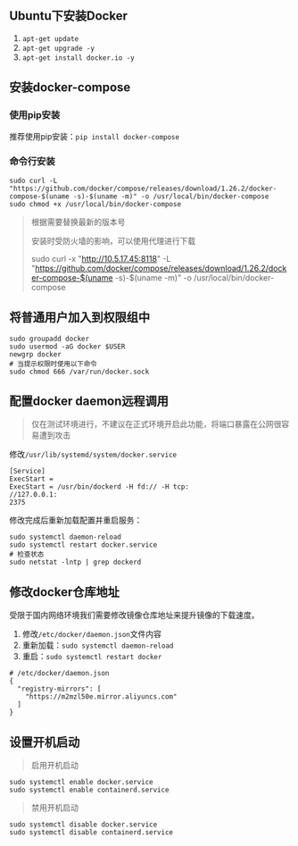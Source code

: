 ## Ubuntu下安装Docker

1. `apt-get update`
2. `apt-get upgrade -y`
3. `apt-get install docker.io -y`

## 安装docker-compose

### 使用pip安装

推荐使用pip安装：`pip install docker-compose`

### 命令行安装

```
sudo curl -L "https://github.com/docker/compose/releases/download/1.26.2/docker-compose-$(uname -s)-$(uname -m)" -o /usr/local/bin/docker-compose
sudo chmod +x /usr/local/bin/docker-compose
```

> 根据需要替换最新的版本号
>
> 安装时受防火墙的影响，可以使用代理进行下载
>
> sudo curl -x "http://10.5.17.45:8118" -L "https://github.com/docker/compose/releases/download/1.26.2/docker-compose-$(uname -s)-$(uname -m)" -o /usr/local/bin/docker-compose

## 将普通用户加入到权限组中

```
sudo groupadd docker
sudo usermod -aG docker $USER
newgrp docker
# 当提示权限时使用以下命令
sudo chmod 666 /var/run/docker.sock
```

## 配置docker daemon远程调用

> 仅在测试环境进行，不建议在正式环境开启此功能，将端口暴露在公网很容易遭到攻击

修改`/usr/lib/systemd/system/docker.service`

```editorconfig
[Service]
ExecStart =
ExecStart = /usr/bin/dockerd -H fd:// -H tcp:
//127.0.0.1:
2375
```

修改完成后重新加载配置并重启服务：

```shell
sudo systemctl daemon-reload
sudo systemctl restart docker.service
# 检查状态
sudo netstat -lntp | grep dockerd
```

## 修改docker仓库地址

受限于国内网络环境我们需要修改镜像仓库地址来提升镜像的下载速度。

1. 修改`/etc/docker/daemon.json`文件内容
2. 重新加载：`sudo systemctl daemon-reload`
3. 重启：`sudo systemctl restart docker`

```
# /etc/docker/daemon.json
{
  "registry-mirrors": [
    "https://m2mzl50e.mirror.aliyuncs.com"
  ]
}
```

## 设置开机启动

> 启用开机启动

```shell
sudo systemctl enable docker.service
sudo systemctl enable containerd.service
```

> 禁用开机启动

```shell
sudo systemctl disable docker.service
sudo systemctl disable containerd.service
```